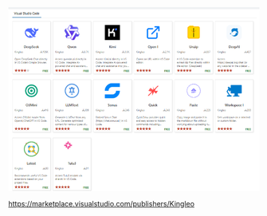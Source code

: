 ![Profile Image](https://raw.githubusercontent.com/KingLeoJr/KingLeoJr/refs/heads/main/VSCode-Extensions-270225.png)

https://marketplace.visualstudio.com/publishers/Kingleo
